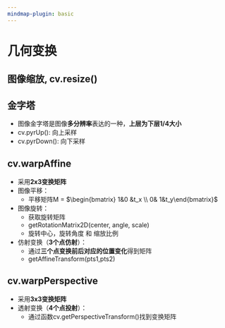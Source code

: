 ```yaml
---
mindmap-plugin: basic
---
```


# 几何变换

## 图像缩放, cv.resize()

## 金字塔
- 图像金字塔是图像**多分辨率**表达的一种，**上层为下层1/4大小**
- cv.pyrUp(): 向上采样
- cv.pyrDown(): 向下采样

## cv.warpAffine
- 采用**2x3变换矩阵**
- 图像平移：
    - 平移矩阵M = $\begin{bmatrix}  1&0  &t_x \\  0&  1&t_y\end{bmatrix}$
- 图像旋转：
    - 获取旋转矩阵
    - getRotationMatrix2D(center, angle, scale)
    - 旋转中心，旋转角度 和 缩放比例
- 仿射变换（**3个点仿射**）：
    - 通过**三个点变换前后对应的位置变化**得到矩阵
    - getAffineTransform(pts1,pts2)

## cv.warpPerspective
- 采用**3x3变换矩阵**
- 透射变换（**4个点投射**）：
    - 通过函数cv.getPerspectiveTransform()找到变换矩阵
